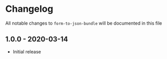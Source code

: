 # Changelog

All notable changes to `form-to-json-bundle` will be documented in this file

## 1.0.0 - 2020-03-14
- Initial release
